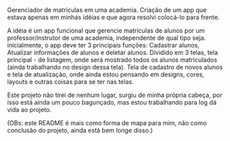 Gerenciador de matrículas em uma academia.
Criação de um app que estava apenas em minhas idéias e que agora resolvi colocá-lo para frente. 

A idéia é um app funcional que gerencie matrículas de alunos por um professor/instrutor de uma academia, independente de qual tipo seja.
inicialmente, o app deve ter 3 principais funções: Cadastrar alunos, Atualizar informações de alunos e deletar alunos. Dividido em 3 telas, tela principal - de listagem, onde será mostrado todos os alunos matriculados (ainda trabalhando no design dessa tela).
Tela de cadastro de novos alunos e tela de atualização, onde ainda estou pensando em designs, cores, layouts e outras coisas para se ter nas telas.

Este projeto não tirei de nenhum lugar, surgiu de minha própria cabeça, por isso está ainda um pouco bagunçado, mas estou trabalhando para log dá vida ao projeto.

(OBs: este README é mais como forma de mapa para mim, não como conclusão do projeto, ainda está bem longe disso.)
